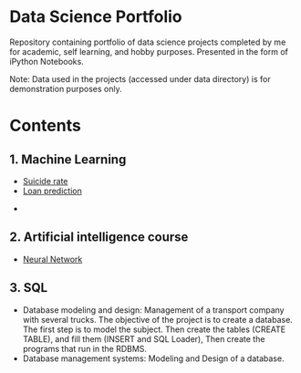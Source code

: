 # Data Science Portfolio



Repository containing portfolio of data science projects completed by me for academic, self learning, and hobby purposes. Presented in the form of iPython Notebooks.

Note: Data used in the projects (accessed under data directory) is for demonstration purposes only.

# Contents
##  1. Machine Learning

* [Suicide rate](https://github.com/lounissi1/Portfolio/blob/main/suicide_rates/suicide_rate_investigation.ipynb)
* [Loan prediction](https://github.com/lounissi1/Portfolio/blob/main/Loan-classification/ML-Loan-classification.ipynb)
- 


## 2. Artificial intelligence course

* [Neural Network](https://github.com/lounissi1/Portfolio/blob/main/NeuralNetwork/NeuralNetwork.py)

## 3. SQL
* Database modeling and design: Management of a transport company with several trucks. The objective of the project is to create a database. The first step is to model the subject. Then create the tables (CREATE TABLE), and fill them (INSERT and SQL Loader), Then create the programs that run in the RDBMS.
* Database management systems: Modeling and Design of a database.
